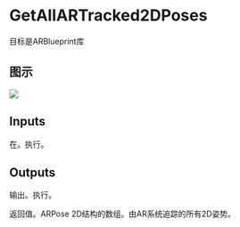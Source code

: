 # GetAllARTracked2DPoses

目标是ARBlueprint库

## 图示

![]($-20221218-17572868.png)

## Inputs

在。执行。 

## Outputs

输出。执行。

返回值。ARPose 2D结构的数组。由AR系统追踪的所有2D姿势。
